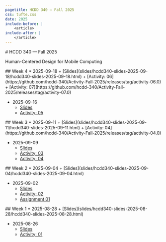 ```yaml
---
pagetitle: HCDD 340 — Fall 2025
css: tufte.css
date: 2025
include-before: |
    <article>
include-after: |
    </article>
---
```

<section>
# HCDD 340 — Fall 2025

<p class="subtitle">Human-Centered Design for Mobile Computing</p>
</section>

<section>
## Week 4
* 2025-09-18
    + [Slides](slides/hcdd340-slides-2025-09-18/hcdd340-slides-2025-09-18.html)
    + [Activity: 06](https://github.com/hcdd-340/Activity-Fall-2025/releases/tag/activity-06.0)
    + [Activity: 07](https://github.com/hcdd-340/Activity-Fall-2025/releases/tag/activity-07.0)

* 2025-09-16
    + [Slides](slides/hcdd340-slides-2025-09-16/hcdd340-slides-2025-09-16.html)
    + [Activity: 05](https://github.com/hcdd-340/Activity-Fall-2025/releases/tag/activity-05.0)

</section>
<section>
## Week 3
* 2025-09-11
    + [Slides](slides/hcdd340-slides-2025-09-11/hcdd340-slides-2025-09-11.html)
    + [Activity: 04](https://github.com/hcdd-340/Activity-Fall-2025/releases/tag/activity-04.0)

* 2025-09-09
    + [Slides](slides/hcdd340-slides-2025-09-09/hcdd340-slides-2025-09-09.html)
    + [Activity: 03](https://github.com/hcdd-340/Activity-Fall-2025/releases/tag/activity-03.0)
    + [Activity: 04](https://github.com/hcdd-340/Activity-Fall-2025/releases/tag/activity-04.0)
</section>

<section>
## Week 2
* 2025-09-04
    + [Slides](slides/hcdd340-slides-2025-09-04/hcdd340-slides-2025-09-04.html)

* 2025-09-02
    + [Slides](slides/hcdd340-slides-2025-09-02/hcdd340-slides-2025-09-02.html)
    + [Activity: 02](https://github.com/hcdd-340/Activity-Fall-2025/releases/tag/activity-02.0)
    + [Assignment 01](./assignments/assignment-01/hcdd-340-assignment-01-2025-09-02.html)
</section>

<section>
## Week 1
* 2025-08-28
    + [Slides](slides/hcdd340-slides-2025-08-28/hcdd340-slides-2025-08-28.html)


* 2025-08-26
    + [Slides](slides/hcdd340-slides-2025-08-26/hcdd340-slides-2025-08-26.html)
    + [Activity: 01](https://github.com/hcdd-340/Activity-Fall-2025/releases/tag/activity-01.0)

</section>
